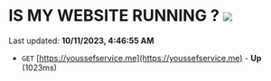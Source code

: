 # IS MY WEBSITE RUNNING ? [![](https://img.shields.io/static/v1?label=Sponsor&message=%E2%9D%A4&logo=GitHub&color=%23fe8e86)](https://github.com/sponsors/<username>)

Last updated: **10/11/2023, 4:46:55 AM**

- `GET` [https://youssefservice.me](https://youssefservice.me) - **Up** (1023ms)

